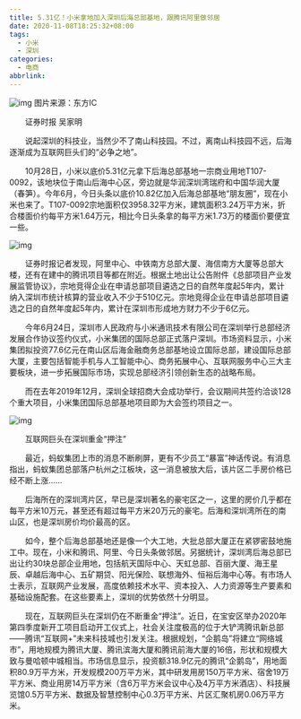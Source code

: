 ```yaml
---
title: 5.31亿！小米拿地加入深圳后海总部基地，跟腾讯阿里做邻居
date: 2020-11-08T18:25:32+08:00
tags:
  - 小米
  - 深圳
categories:
  - 电商
abbrlink:
---
```


![img](https://cdn.jsdelivr.net/gh/yakeing/Documentation@main/Hexo/images/9a90-ixvrvsp3388945.jpg)
图片来源：东方IC

　　证券时报 吴家明

　　说起深圳的科技业，当然少不了南山科技园。不过，离南山科技园不远，后海逐渐成为互联网巨头们的“必争之地”。

　　10月28日，小米以底价5.31亿元拿下后海总部基地一宗商业用地T107-0092，该地块位于南山后海中心区，旁边就是华润深圳湾瑞府和中国华润大厦（春笋）。今年6月，今日头条以底价10.82亿加入后海总部基地“朋友圈”，现在小米也来了。T107-0092宗地面积仅3958.32平方米，建筑面积3.24万平方米，折合楼面价约每平方米1.64万元，相比今日头条拿的每平方米1.73万的楼面价要便宜一些。

![img](https://cdn.jsdelivr.net/gh/yakeing/Documentation@main/Hexo/images/ec82-kcaeqzx9381200.png)

　　证券时报记者发现，阿里中心、中铁南方总部大厦、海信南方大厦等总部大楼，还有在建中的腾讯项目等都在附近。根据土地出让公告附件《总部项目产业发展监管协议》，宗地竞得企业在申请总部项目遴选之日的自然年度起5年内，累计纳入深圳市统计核算的营业收入不少于510亿元。宗地竞得企业在申请总部项目遴选之日的自然年度起5年内，累计在深圳市形成地方财力不少于6亿元。

　　今年6月24日，深圳市人民政府与小米通讯技术有限公司在深圳举行总部经济发展合作协议签约仪式，小米集团的国际总部正式落户深圳。市场资料显示，小米集团拟投资77.6亿元在南山区后海金融商务总部基地设立国际总部，建设国际总部大厦，主要包括智能手机与人工智能中心、商务拓展中心、互联网服务中心三大主要板块，进一步拓展国际市场，实现总部经济引领创新生态的战略布局。

　　而在去年2019年12月，深圳全球招商大会成功举行，会议期间共签约洽谈128个重大项目，小米集团国际总部基地项目即为大会签约项目之一。

![img](https://cdn.jsdelivr.net/gh/yakeing/Documentation@main/Hexo/images/09ad-kcaeqzx9381222.jpg)

　　互联网巨头在深圳重金“押注”

　　最近，蚂蚁集团上市的消息不断刷屏，更有不少员工“暴富”神话传说。有消息指出，蚂蚁集团总部落户杭州之江板块，这一消息被放大后，该片区二手房价格已经不断上涨......

　　后海所在的深圳湾片区，早已是深圳著名的豪宅区之一，这里的房价几乎都在每平方米10万元，甚至还有超过每平方米20万元的豪宅。后海和深圳湾所在的南山区，也是深圳房价均价最高的区。

　　如今，整个后海总部基地还是像一个大工地，大批总部大厦正在紧锣密鼓地施工中。现在，小米和腾讯、阿里、今日头条做邻居。另据统计，深圳湾后海总部已出让约30块总部企业用地，包括航天国际中心、天虹总部、百丽大厦、海王星辰、卓越后海中心、五矿期贷、阳光保险、联想海外、恒裕后海中心等。有市场人士表示，互联网产业发展，高度依赖技术水平、资本投入、人力资源等生产要素和基础设施配套。在这些要素上，深圳的优势依然十分明显。

　　现在，互联网巨头在深圳仍在不断重金“押注”。近日，在宝安区举办2020年第四季度新开工项目启动开工仪式上，社会关注度极高的位于大铲湾腾讯新总部——腾讯“互联网+”未来科技城也引发关注。根据规划，“企鹅岛”将建立“网络城市”，用地规模为腾讯大厦、腾讯滨海大厦和腾讯前海大厦的16倍，形状和规模大致与曼哈顿中城相当。市场信息显示，投资额318.9亿元的腾讯“企鹅岛”，用地面积80.9万平方米，开发规模200万平方米，其中研发用房150万平方米、宿舍19万平方米、商业用房14万平方米（含6万平方米会议中心及4万平方米酒店）、科技展览馆0.5万平方米、数据及智慧控制中心0.3万平方米、片区汇聚机房0.06万平方米。